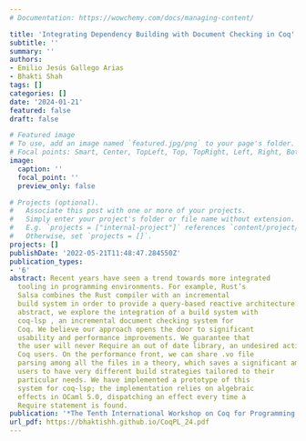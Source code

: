 ```yaml
---
# Documentation: https://wowchemy.com/docs/managing-content/

title: 'Integrating Dependency Building with Document Checking in Coq'
subtitle: ''
summary: ''
authors:
- Emilio Jesús Gallego Arias
- Bhakti Shah
tags: []
categories: []
date: '2024-01-21'
featured: false
draft: false

# Featured image
# To use, add an image named `featured.jpg/png` to your page's folder.
# Focal points: Smart, Center, TopLeft, Top, TopRight, Left, Right, BottomLeft, Bottom, BottomRight.
image:
  caption: ''
  focal_point: ''
  preview_only: false

# Projects (optional).
#   Associate this post with one or more of your projects.
#   Simply enter your project's folder or file name without extension.
#   E.g. `projects = ["internal-project"]` references `content/project/deep-learning/index.md`.
#   Otherwise, set `projects = []`.
projects: []
publishDate: '2022-05-21T11:48:47.284550Z'
publication_types:
- '6'
abstract: Recent years have seen a trend towards more integrated
  tooling in programming environments. For example, Rust’s
  Salsa combines the Rust compiler with an incremental
  build system in order to provide a query-based reactive architecture that language servers and tools can build on. In this
  abstract, we explore the integration of a build system with
  coq-lsp , an incremental document checking system for
  Coq. We believe our approach opens the door to significant
  usability and performance improvements. We guarantee that
  the user will never Require an out of date library, an undesired action that is a common source of frustration among
  Coq users. On the performance front, we can share .vo file
  parsing among all the files in a theory, which saves a significant amount of time. Moreover, this integration allows for
  users to have very different build strategies tailored to their
  particular needs. We have implemented a prototype of this
  system for coq-lsp; the implementation relies on algebraic
  effects in OCaml 5.0, dispatching an effect every time a
  Require statement is found.
publication: '*The Tenth International Workshop on Coq for Programming Languages (CoqPL 2024)*'
url_pdf: https://bhaktishh.github.io/CoqPL_24.pdf
---
```

